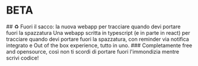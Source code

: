 # BETA
## ♻️ Fuori il sacco: la nuova webapp per tracciare quando devi portare fuori la spazzatura
Una webapp scritta in typescript (e in parte in react) per tracciare quando devi portare fuori la spazzatura, con reminder via notifica integrato e Out of the box experience, tutto in uno. 
### Completamente free and opensource, così non ti scordi di portare fuori l'immondizia mentre scrivi codice!
